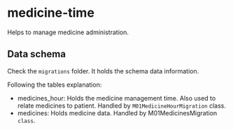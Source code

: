 # medicine-time

Helps to manage medicine administration.

## Data schema

Check the `migrations` folder. It holds the schema data information.

Following the tables explanation:

* medicines_hour: Holds the medicine management time. Also used to relate medicines to patient. Handled by `M01MedicineHourMigration` class.
* medicines: Holds medicine data. Handled by M01MedicinesMigration `class`.